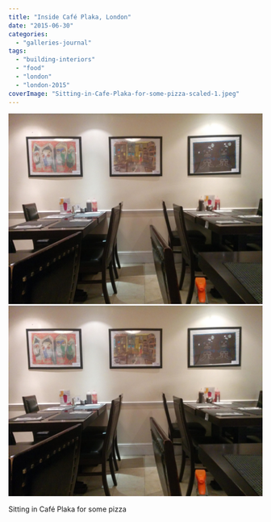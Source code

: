 ```yaml
---
title: "Inside Café Plaka, London"
date: "2015-06-30"
categories: 
  - "galleries-journal"
tags: 
  - "building-interiors"
  - "food"
  - "london"
  - "london-2015"
coverImage: "Sitting-in-Cafe-Plaka-for-some-pizza-scaled-1.jpeg"
---
```


[![](images/Sitting-in-Cafe-Plaka-for-some-pizza-scaled-1.jpeg)](images/Sitting-in-Cafe-Plaka-for-some-pizza-scaled-1.jpeg)
[![](images/Sitting-in-Cafe-Plaka-for-some-pizza-scaled-1.jpeg)](images/Sitting-in-Cafe-Plaka-for-some-pizza-scaled-1.jpeg)

Sitting in Café Plaka for some pizza
